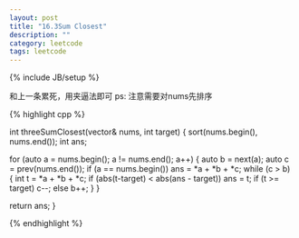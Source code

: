 ```yaml
---
layout: post
title: "16.3Sum Closest"
description: ""
category: leetcode
tags: leetcode
---
```

{% include JB/setup %}

和上一条累死，用夹逼法即可
ps: 注意需要对nums先排序

{% highlight cpp %}

int threeSumClosest(vector<int>& nums, int target) {
  sort(nums.begin(), nums.end());
  int ans;
  
  for (auto a = nums.begin(); a != nums.end(); a++) {
    auto b = next(a);
    auto c = prev(nums.end());
    if (a == nums.begin()) ans = *a + *b + *c;
    while (c > b) {
      int t = *a + *b + *c;
      if (abs(t-target) < abs(ans - target)) ans = t;
      if (t >= target) c--;
      else b++;
    }
  }  

  return ans; 
}

{% endhighlight %}